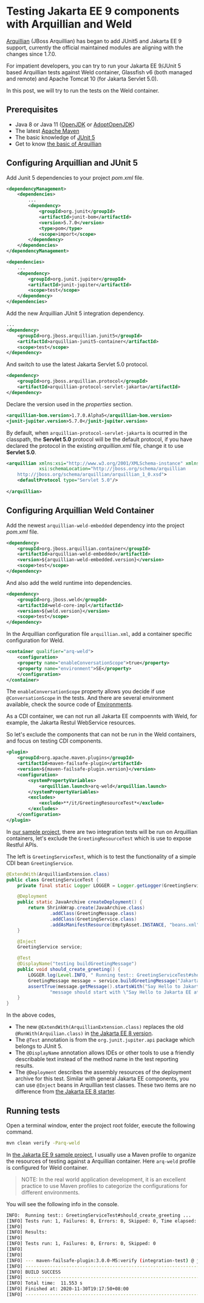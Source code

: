 #  Testing Jakarta EE 9 components with Arquillian and Weld

[Arquillian](http://www.arquillian.org) (JBoss Arquillian) has began to add JUnit5 and Jakarta EE 9 support, currently the official maintained modules are aligning with the changes since 1.7.0. 

For impatient developers, you can try to run your Jakarta EE 9/JUnit 5 based Arquillian tests against Weld container, Glassfish v6 (both managed and  remote) and Apache Tomcat 10 (for Jakarta Servlet 5.0).

In this post, we will try to run the tests on the Weld container. 

## Prerequisites

* Java 8 or Java 11 ([OpenJDK](https://openjdk.java.net/install/) or [AdoptOpenJDK](https://adoptopenjdk.net/installation.html))
* The latest [Apache Maven](http://maven.apache.org/download.cgi)
* The basic knowledge of [JUnit 5](https://junit.org/junit5/)
* Get to know [the basic of Arquillian](http://arquillian.org/guides/)

## Configuring Arquillian and JUnit 5

Add Junit 5 dependencies to your project *pom.xml* file.

```xml
<dependencyManagement>
    <dependencies>
        ...
        <dependency>
            <groupId>org.junit</groupId>
            <artifactId>junit-bom</artifactId>
            <version>5.7.0</version>
            <type>pom</type>
            <scope>import</scope>
        </dependency>
    </dependencies>
</dependencyManagement>

<dependencies>
    ...
    <dependency>
        <groupId>org.junit.jupiter</groupId>
        <artifactId>junit-jupiter</artifactId>
        <scope>test</scope>
    </dependency>
</dependencies>
```

Add the new Arquillian JUnit 5 integration dependency.

```xml
...
<dependency>
    <groupId>org.jboss.arquillian.junit5</groupId>
    <artifactId>arquillian-junit5-container</artifactId>
    <scope>test</scope>
</dependency>
```
And switch to use the latest Jakarta Servlet 5.0 protocol.

```xml
<dependency>
    <groupId>org.jboss.arquillian.protocol</groupId>
    <artifactId>arquillian-protocol-servlet-jakarta</artifactId>
</dependency>
```

Declare the version used in the *properties* section.

```xml
<arquillian-bom.version>1.7.0.Alpha5</arquillian-bom.version>
<junit-jupiter.version>5.7.0</junit-jupiter.version>
```

By default, when `arquillian-protocol-servlet-jakarta` is ocurred in the classpath, the **Servlet 5.0** protocol will be the default protocol, if you have declared the protocol in the existing *arquillian.xml* file, change it to use **Servlet 5.0**.

```xml
<arquillian xmlns:xsi="http://www.w3.org/2001/XMLSchema-instance" xmlns="http://jboss.org/schema/arquillian"
            xsi:schemaLocation="http://jboss.org/schema/arquillian
    http://jboss.org/schema/arquillian/arquillian_1_0.xsd">
    <defaultProtocol type="Servlet 5.0"/>
    
</arquillian>    
```

## Configuring Arquillian Weld Container 

Add the newest `arquillian-weld-embedded` dependency into the project *pom.xml* file. 

```xml
<dependency>
    <groupId>org.jboss.arquillian.container</groupId>
    <artifactId>arquillian-weld-embedded</artifactId>
    <version>${arquillian-weld-embedded.version}</version>
    <scope>test</scope>
</dependency>
```
And also add the weld runtime into dependencies.

```xml
<dependency>
    <groupId>org.jboss.weld</groupId>
    <artifactId>weld-core-impl</artifactId>
    <version>${weld.version}</version>
    <scope>test</scope>
</dependency>
```

In the Arquillian configuration file `arquillian.xml`, add a container specific configuration for Weld.

```xml
<container qualifier="arq-weld">
    <configuration>
    <property name="enableConversationScope">true</property>
    <property name="environment">SE</property>
    </configuration>
</container>
```

The `enableConversationScope` property allows you decide if use `@ConversationScope` in the tests. And there are several environment available, check the source code of [Environments](https://github.com/weld/api/blob/master/weld-spi/src/main/java/org/jboss/weld/bootstrap/api/Environments.java).

As a CDI container, we can not run all Jakarta EE compoennts with Weld, for example, the Jakarta Restul WebService resources.

So let's exclude the components that can not be run in the Weld containers, and focus on  testing CDI components.

```xml
<plugin>
    <groupId>org.apache.maven.plugins</groupId>
    <artifactId>maven-failsafe-plugin</artifactId>
    <version>${maven-failsafe-plugin.version}</version>
    <configuration>
        <systemPropertyVariables>
        	<arquillian.launch>arq-weld</arquillian.launch>
        </systemPropertyVariables>
        <excludes>
        	<exclude>**/it/GreetingResourceTest*</exclude>
        </excludes>
    </configuration>
</plugin>
```
In [our sample project](https://github.com/hantsy/jakartaee9-starter-boilerplate), there are two integration tests will be run on Arquillian containers, let's exclude the `GreetingResourceTest` which is use to expose Restful APIs.

The left is `GreetingServiceTest`,  which is to test the functionality of a simple CDI bean  `GreetingService`.

```java
@ExtendWith(ArquillianExtension.class)
public class GreetingServiceTest {
    private final static Logger LOGGER = Logger.getLogger(GreetingServiceTest.class.getName());

    @Deployment
    public static JavaArchive createDeployment() {
        return ShrinkWrap.create(JavaArchive.class)
                .addClass(GreetingMessage.class)
                .addClass(GreetingService.class)
                .addAsManifestResource(EmptyAsset.INSTANCE, "beans.xml");
    }

    @Inject
    GreetingService service;

    @Test
    @DisplayName("testing buildGreetingMessage")
    public void should_create_greeting() {
        LOGGER.log(Level.INFO, " Running test:: GreetingServiceTest#should_create_greeting ... ");
        GreetingMessage message = service.buildGreetingMessage("Jakarta EE");
        assertTrue(message.getMessage().startsWith("Say Hello to Jakarta EE at "),
                "message should start with \"Say Hello to Jakarta EE at \"");
    }
}
```
In the above codes,

* The new `@ExtendWith(ArquillianExtension.class)` replaces the old `@RunWith(Arquilian.class)` in [the Jakarta EE 8 version](https://github.com/hantsy/jakartaee8-starter).
* The `@Test` annotation is from the `org.junit.jupiter.api` package which belongs to JUnit 5.
* The `@DisplayName` annotation allows IDEs or other tools to use a friendly describable text instead of the method name in the test reporting results.
* The `@Deployment` describes the assembly resources of the deployment archive for this test. Similar with general Jakarta EE components, you can use `@Inject` beans in Arquillian test classes.  These two items are no difference from [the Jakarta EE 8 starter](https://github.com/hantsy/jakartaee8-starter).

## Running tests

Open a terminal window, enter the project root folder, execute the following command.

```bash
mvn clean verify -Parq-weld
```
In [the Jakarta EE 9 sample project](https://github.com/hantsy/jakartaee9-starter-boilerplate), I usually use a Maven profile to organize the resources of testing against a Arquillian container. Here  `arq-weld` profile is configured for Weld container.

>NOTE: In the real world application development, it is an excellent practice to use Maven profiles to categorize the configurations for different environments.

You will see the following info in the console.

```bash
INFO:  Running test:: GreetingServiceTest#should_create_greeting ...
[INFO] Tests run: 1, Failures: 0, Errors: 0, Skipped: 0, Time elapsed: 2.783 s - in com.example.it.GreetingServiceTest
[INFO]
[INFO] Results:
[INFO]
[INFO] Tests run: 1, Failures: 0, Errors: 0, Skipped: 0
[INFO]
[INFO]
[INFO] --- maven-failsafe-plugin:3.0.0-M5:verify (integration-test) @ jakartaee9-starter-boilerplate ---
[INFO] ------------------------------------------------------------------------
[INFO] BUILD SUCCESS
[INFO] ------------------------------------------------------------------------
[INFO] Total time:  11.553 s
[INFO] Finished at: 2020-11-30T19:17:50+08:00
[INFO] ------------------------------------------------------------------------
```
